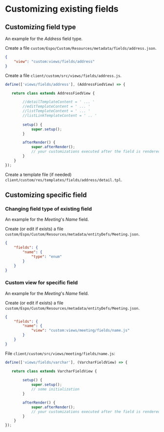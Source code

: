 # Customizing existing fields

## Customizing field type

An example for the *Address* field type.

Create a file `custom/Espo/Custom/Resources/metadata/fields/address.json`.

```json
{
    "view": "custom:views/fields/address"
}
```

Create a file `client/custom/src/views/fields/address.js`.

```js
define(['views/fields/address'], (AddressFiedView) => {

   return class extends AddressFiedView {

        //detailTemplateContent = ' ... '
        //editTemplateContent = ' ... '
        //listTemplateContent = ' ... '
        //listLinkTemplateContent = ' .. '
  
        setup() {
            super.setup();
        }

        afterRender() {
            super.afterRender();
            // your customizations executed after the field is rendered
        }
    }
});
```

Create a template file (if needed) `client/custom/res/templates/fields/address/detail.tpl`.

## Customizing specific field

### Changing field type of existing field

An example for the *Meeting*'s *Name* field.

Create (or edit if exists) a file `custom/Espo/Custom/Resources/metadata/entityDefs/Meeting.json`.

```json
{
    "fields": {
        "name": {
            "type": "enum"
        }
    }
}
```

### Custom view for specific field

An example for the *Meeting*'s *Name* field.

Create (or edit if exists) a file `custom/Espo/Custom/Resources/metadata/entityDefs/Meeting.json`.

```json
{
    "fields": {
        "name": {
            "view": "custom:views/meeting/fields/name.js"
        }
    }
}
```

File `client/custom/src/views/meeting/fields/name.js`:

```js
define(['views/fields/varchar'], (VarcharFieldView) => {

   return class extends VarcharFieldView {
  
        setup() {
            super.setup();
            // some initialization
        }

        afterRender() {
            super.afterRender();
            // your customizations executed after the field is rendered
        }
    }
});
```
